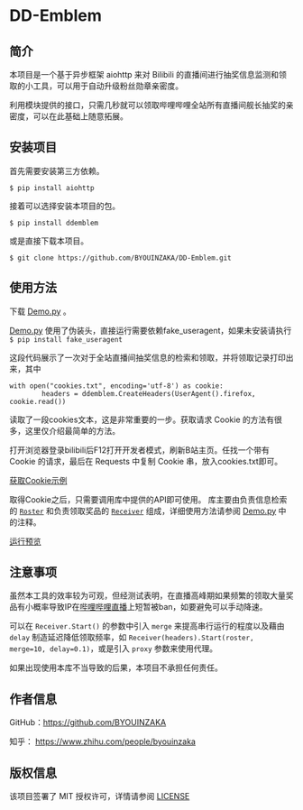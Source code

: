# DD-Emblem

## 简介

本项目是一个基于异步框架 aiohttp 来对 Bilibili 的直播间进行抽奖信息监测和领取的小工具，可以用于自动升级粉丝勋章亲密度。

利用模块提供的接口，只需几秒就可以领取哔哩哔哩全站所有直播间舰长抽奖的亲密度，可以在此基础上随意拓展。
## 安装项目
首先需要安装第三方依赖。

`$ pip install aiohttp`

接着可以选择安装本项目的包。

`$ pip install ddemblem`

或是直接下载本项目。

`$ git clone https://github.com/BYOUINZAKA/DD-Emblem.git`

## 使用方法

下载 [Demo.py](https://github.com/BYOUINZAKA/DD-Emblem/blob/master/Demo.py) 。

[Demo.py](https://github.com/BYOUINZAKA/DD-Emblem/blob/master/Demo.py) 使用了伪装头，直接运行需要依赖fake_useragent，如果未安装请执行 `$ pip install fake_useragent`

这段代码展示了一次对于全站直播间抽奖信息的检索和领取，并将领取记录打印出来，其中
```
with open("cookies.txt", encoding='utf-8') as cookie:
        headers = ddemblem.CreateHeaders(UserAgent().firefox, cookie.read())
```
读取了一段cookies文本，这是非常重要的一步。获取请求 Cookie 的方法有很多，这里仅介绍最简单的方法。

打开浏览器登录bilibili后F12打开开发者模式，刷新B站主页。任找一个带有 Cookie 的请求，最后在 Requests 中复制 Cookie 串，放入cookies.txt即可。

[获取Cookie示例](https://github.com/BYOUINZAKA/DD-Emblem/blob/master/pic/cookie_exp.png)

取得Cookie之后，只需要调用库中提供的API即可使用。
库主要由负责信息检索的 [`Roster`](https://github.com/BYOUINZAKA/DD-Emblem/blob/2e289bfb405748a60e0025704639122812b48c68/DDEmblem/Base.py#L6) 和负责领取奖品的 [`Receiver`](https://github.com/BYOUINZAKA/DD-Emblem/blob/2e289bfb405748a60e0025704639122812b48c68/DDEmblem/Engine.py#L12) 组成，详细使用方法请参阅 [Demo.py](https://github.com/BYOUINZAKA/DD-Emblem/blob/master/Demo.py)  中的注释。

[运行预览](https://github.com/BYOUINZAKA/DD-Emblem/blob/master/pic/result.png)

## 注意事项

虽然本工具的效率较为可观，但经测试表明，在直播高峰期如果频繁的领取大量奖品有小概率导致IP在[哔哩哔哩直播](https://live.bilibili.com)上短暂被ban，如要避免可以手动降速。

可以在 `Receiver.Start()` 的参数中引入 `merge` 来提高串行运行的程度以及藉由 `delay` 制造延迟降低领取频率，如 `Receiver(headers).Start(roster, merge=10, delay=0.1)`，或是引入 `proxy` 参数来使用代理。

如果出现使用本库不当导致的后果，本项目不承担任何责任。

## 作者信息
GitHub：https://github.com/BYOUINZAKA

知乎： https://www.zhihu.com/people/byouinzaka
## 版权信息

该项目签署了 MIT 授权许可，详情请参阅 [LICENSE](https://github.com/BYOUINZAKA/DD-Emblem/blob/master/LICENSE)
